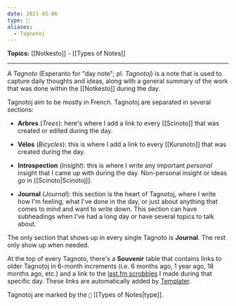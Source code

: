 ```yaml
---
date: 2021-05-06
type: 🧠
aliases:
  - Tagnotoj
---
```


**Topics:** [[Notkesto]] - [[Types of Notes]]

---

A _Tagnoto_ (Esperanto for "day note"; pl. _Tagnotoj_) is a note that is used to capture daily thoughts and ideas, along with a general summary of the work that was done within the [[Notkesto]] during the day.

Tagnotoj aim to be mostly in French. Tagnotoj are separated in several sections:

- **Arbres** (_Trees_): here's where I add a link to every [[Scinoto]] that was created or edited during the day.

- **Vélos** (_Bicycles_): this is where I add a link to every [[Kursnoto]] that was created during the day.

- **Introspection** (_Insight_): this is where I write any important _personal_ insight that I came up with during the day. Non-personal insight or ideas go in [[Scinoto|Scinotoj]].

- **Journal** (_Journal_): this section is the heart of Tagnotoj, where I write how I'm feeling, what I've done in the day, or just about anything that comes to mind and want to write down. This section can have subheadings when I've had a long day or have several topics to talk about.

The only section that shows up in every single Tagnoto is **Journal**. The rest only show up when needed.

At the top of every Tagnoto, there's a **Souvenir** table that contains links to older Tagnotoj in 6-month increments (i.e. 6 months ago, 1 year ago, 18 months ago, etc.) and a link to the [last.fm scrobbles](https://last.fm/user/PsycakePancake) I made during that specific day. These links are automatically added by [Templater](https://github.com/SilentVoid13/Templater).

Tagnotoj are marked by the `📆` [[Types of Notes|type]].
